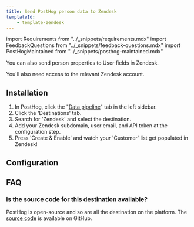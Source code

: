 ```yaml
---
title: Send PostHog person data to Zendesk
templateId:
    - template-zendesk
---
```


import Requirements from "../_snippets/requirements.mdx"
import FeedbackQuestions from "../_snippets/feedback-questions.mdx"
import PostHogMaintained from "../_snippets/posthog-maintained.mdx"

You can also send person properties to User fields in Zendesk.

<Requirements />

You'll also need access to the relevant Zendesk account.

## Installation

1. In PostHog, click the "[Data pipeline](https://us.posthog.com/pipeline/overview)" tab in the left sidebar.
2. Click the 'Destinations' tab.
3. Search for 'Zendesk' and select the destination.
4. Add your Zendesk subdomain, user email, and API token at the configuration step.
5. Press 'Create & Enable' and watch your 'Customer' list get populated in Zendesk!

<HideOnCDPIndex>

## Configuration

<TemplateParameters />

## FAQ

### Is the source code for this destination available?

PostHog is open-source and so are all the destination on the platform. The [source code](https://github.com/PostHog/posthog/blob/master/posthog/cdp/templates/zendesk/template_zendesk.py) is available on GitHub.

<PostHogMaintained />

<FeedbackQuestions />

</HideOnCDPIndex>